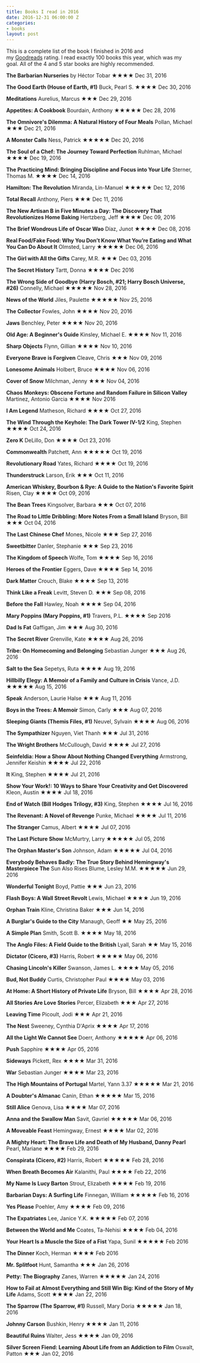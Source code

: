 ```yaml
---
title: Books I read in 2016
date: 2016-12-31 06:00:00 Z
categories:
- books
layout: post
---
```


This is a complete list of the book I finished in 2016 and my [Goodreads](https://www.goodreads.com/user/show/1052801-ken) rating. I read exactly 100 books this year, which was my goal. All of the 4 and 5 star books are highly recommended.

**The Barbarian Nurseries** by Héctor Tobar ★★★★ Dec 31, 2016

**The Good Earth (House of Earth, #1)** Buck, Pearl S. ★★★★ Dec 30, 2016

**Meditations** Aurelius, Marcus ★★★ Dec 29, 2016

**Appetites: A Cookbook** Bourdain, Anthony ★★★★★ Dec 28, 2016

**The Omnivore's Dilemma: A Natural History of Four Meals** Pollan, Michael ★★★ Dec 21, 2016

**A Monster Calls** Ness, Patrick ★★★★★ Dec 20, 2016

**The Soul of a Chef: The Journey Toward Perfection** Ruhlman, Michael ★★★★ Dec 19, 2016

**The Practicing Mind: Bringing Discipline and Focus into Your Life** Sterner, Thomas M. ★★★★ Dec 14, 2016

**Hamilton: The Revolution** Miranda, Lin-Manuel ★★★★★ Dec 12, 2016

**Total Recall** Anthony, Piers ★★★ Dec 11, 2016

**The New Artisan B in Five Minutes a Day: The Discovery That Revolutionizes Home Baking** Hertzberg, Jeff ★★★★ Dec 09, 2016

**The Brief Wondrous Life of Oscar Wao** Díaz, Junot ★★★★ Dec 08, 2016

**Real Food/Fake Food: Why You Don’t Know What You’re Eating and What You Can Do About It** Olmsted, Larry ★★★★★ Dec 06, 2016

**The Girl with All the Gifts** Carey, M.R. ★★★ Dec 03, 2016

**The Secret History** Tartt, Donna ★★★★ Dec 2016

**The Wrong Side of Goodbye (Harry Bosch, #21; Harry Bosch Universe, #26)** Connelly, Michael ★★★★★ Nov 28, 2016

**News of the World** Jiles, Paulette ★★★★★ Nov 25, 2016

**The Collector** Fowles, John ★★★★ Nov 20, 2016

**Jaws** Benchley, Peter ★★★★ Nov 20, 2016

**Old Age: A Beginner's Guide** Kinsley, Michael E. ★★★★ Nov 11, 2016

**Sharp Objects** Flynn, Gillian ★★★★ Nov 10, 2016

**Everyone Brave is Forgiven** Cleave, Chris ★★★ Nov 09, 2016

**Lonesome Animals** Holbert, Bruce ★★★★ Nov 06, 2016

**Cover of Snow** Milchman, Jenny ★★★ Nov 04, 2016

**Chaos Monkeys: Obscene Fortune and Random Failure in Silicon Valley** Martinez, Antonio Garcia ★★★★ Nov 2016

**I Am Legend** Matheson, Richard ★★★★ Oct 27, 2016

**The Wind Through the Keyhole: The Dark Tower IV-1/2** King, Stephen ★★★★ Oct 24, 2016

**Zero K** DeLillo, Don ★★★★ Oct 23, 2016

**Commonwealth** Patchett, Ann ★★★★★ Oct 19, 2016

**Revolutionary Road** Yates, Richard ★★★★ Oct 19, 2016

**Thunderstruck** Larson, Erik ★★★ Oct 11, 2016

**American Whiskey, Bourbon & Rye: A Guide to the Nation's Favorite Spirit** Risen, Clay ★★★★ Oct 09, 2016

**The Bean Trees** Kingsolver, Barbara ★★★ Oct 07, 2016

**The Road to Little Dribbling: More Notes From a Small Island** Bryson, Bill ★★★ Oct 04, 2016

**The Last Chinese Chef** Mones, Nicole ★★★ Sep 27, 2016

**Sweetbitter** Danler, Stephanie ★★★ Sep 23, 2016

**The Kingdom of Speech** Wolfe, Tom ★★★★ Sep 16, 2016

**Heroes of the Frontier** Eggers, Dave ★★★★ Sep 14, 2016

**Dark Matter** Crouch, Blake ★★★★ Sep 13, 2016

**Think Like a Freak** Levitt, Steven D. ★★★ Sep 08, 2016

**Before the Fall** Hawley, Noah ★★★★ Sep 04, 2016

**Mary Poppins (Mary Poppins, #1)** Travers, P.L. ★★★★ Sep 2016

**Dad Is Fat** Gaffigan, Jim ★★★ Aug 30, 2016

**The Secret River** Grenville, Kate ★★★★ Aug 26, 2016

**Tribe: On Homecoming and Belonging** Sebastian Junger ★★★ Aug 26, 2016

**Salt to the Sea** Sepetys, Ruta ★★★★ Aug 19, 2016

**Hillbilly Elegy: A Memoir of a Family and Culture in Crisis** Vance, J.D. ★★★★★ Aug 15, 2016

**Speak** Anderson, Laurie Halse ★★★ Aug 11, 2016

**Boys in the Trees: A Memoir** Simon, Carly ★★★ Aug 07, 2016

**Sleeping Giants (Themis Files, #1)** Neuvel, Sylvain ★★★★ Aug 06, 2016

**The Sympathizer** Nguyen, Viet Thanh ★★★ Jul 31, 2016

**The Wright Brothers** McCullough, David ★★★★ Jul 27, 2016

**Seinfeldia: How a Show About Nothing Changed Everything** Armstrong, Jennifer Keishin ★★★★ Jul 22, 2016

**It** King, Stephen ★★★★ Jul 21, 2016

**Show Your Work!: 10 Ways to Share Your Creativity and Get Discovered** Kleon, Austin ★★★★ Jul 18, 2016

**End of Watch (Bill Hodges Trilogy, #3)** King, Stephen ★★★★ Jul 16, 2016

**The Revenant: A Novel of Revenge** Punke, Michael ★★★★ Jul 11, 2016

**The Stranger** Camus, Albert ★★★★ Jul 07, 2016

**The Last Picture Show** McMurtry, Larry ★★★★★ Jul 05, 2016

**The Orphan Master's Son** Johnson, Adam ★★★★★ Jul 04, 2016

**Everybody Behaves Badly: The True Story Behind Hemingway's Masterpiece The** Sun Also Rises Blume, Lesley M.M. ★★★★★ Jun 29, 2016

**Wonderful Tonight** Boyd, Pattie ★★★ Jun 23, 2016

**Flash Boys: A Wall Street Revolt** Lewis, Michael ★★★★ Jun 19, 2016

**Orphan Train** Kline, Christina Baker ★★★ Jun 14, 2016

**A Burglar's Guide to the City** Manaugh, Geoff ★★ May 25, 2016

**A Simple Plan** Smith, Scott B. ★★★★ May 18, 2016

**The Anglo Files: A Field Guide to the British** Lyall, Sarah ★★ May 15, 2016

**Dictator (Cicero, #3)** Harris, Robert ★★★★★ May 06, 2016

**Chasing Lincoln's Killer** Swanson, James L. ★★★★ May 05, 2016

**Bud, Not Buddy** Curtis, Christopher Paul ★★★★ May 03, 2016

**At Home: A Short History of Private Life** Bryson, Bill ★★★★ Apr 28, 2016

**All Stories Are Love Stories** Percer, Elizabeth ★★★ Apr 27, 2016

**Leaving Time** Picoult, Jodi ★★★ Apr 21, 2016

**The Nest** Sweeney, Cynthia D'Aprix ★★★★ Apr 17, 2016

**All the Light We Cannot See** Doerr, Anthony ★★★★★ Apr 06, 2016

**Push** Sapphire ★★★★ Apr 05, 2016

**Sideways** Pickett, Rex ★★★★ Mar 31, 2016

**War** Sebastian Junger ★★★★ Mar 23, 2016

**The High Mountains of Portugal** Martel, Yann 3.37 ★★★★★ Mar 21, 2016

**A Doubter's Almanac** Canin, Ethan ★★★★★ Mar 15, 2016

**Still Alice** Genova, Lisa ★★★★ Mar 07, 2016

**Anna and the Swallow Man** Savit, Gavriel ★★★★★ Mar 06, 2016

**A Moveable Feast** Hemingway, Ernest ★★★★ Mar 02, 2016

**A Mighty Heart: The Brave Life and Death of My Husband, Danny Pearl** Pearl, Mariane ★★★★ Feb 29, 2016

**Conspirata (Cicero, #2)** Harris, Robert ★★★★★ Feb 28, 2016

**When Breath Becomes Air** Kalanithi, Paul ★★★★ Feb 22, 2016

**My Name Is Lucy Barton** Strout, Elizabeth ★★★★ Feb 19, 2016

**Barbarian Days: A Surfing Life** Finnegan, William ★★★★★ Feb 16, 2016

**Yes Please** Poehler, Amy ★★★★ Feb 09, 2016

**The Expatriates** Lee, Janice Y.K. ★★★★★ Feb 07, 2016

**Between the World and Me** Coates, Ta-Nehisi ★★★★ Feb 04, 2016

**Your Heart Is a Muscle the Size of a Fist** Yapa, Sunil ★★★★★ Feb 2016

**The Dinner** Koch, Herman ★★★★ Feb 2016

**Mr. Splitfoot** Hunt, Samantha ★★★ Jan 26, 2016

**Petty: The Biography** Zanes, Warren ★★★★★ Jan 24, 2016

**How to Fail at Almost Everything and Still Win Big: Kind of the Story of My Life** Adams, Scott ★★★★ Jan 22, 2016

**The Sparrow (The Sparrow, #1)** Russell, Mary Doria ★★★★★ Jan 18, 2016

**Johnny Carson** Bushkin, Henry ★★★★ Jan 11, 2016

**Beautiful Ruins** Walter, Jess ★★★★ Jan 09, 2016

**Silver Screen Fiend: Learning About Life from an Addiction to Film** Oswalt, Patton ★★★ Jan 02, 2016

